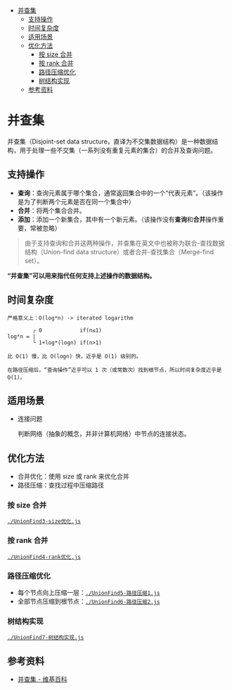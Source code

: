 - [并查集](#并查集)
  - [支持操作](#支持操作)
  - [时间复杂度](#时间复杂度)
  - [适用场景](#适用场景)
  - [优化方法](#优化方法)
    - [按 size 合并](#按-size-合并)
    - [按 rank 合并](#按-rank-合并)
    - [路径压缩优化](#路径压缩优化)
    - [树结构实现](#树结构实现)
  - [参考资料](#参考资料)

# 并查集

并查集（Disjoint-set data structure，直译为不交集数据结构）是一种数据结构，用于处理一些不交集（一系列没有重复元素的集合）的合并及查询问题。

## 支持操作

- **查询**：查询元素属于哪个集合，通常返回集合中的一个“代表元素”。（该操作是为了判断两个元素是否在同一个集合中）
- **合并**：将两个集合合并。
- **添加**：添加一个新集合，其中有一个新元素。（该操作没有**查询**和**合并**操作重要，常被忽略）

> 由于支持查询和合并这两种操作，并查集在英文中也被称为联合-查找数据结构（Union-find data structure）或者合并-查找集合（Merge-find set）。

**“并查集”可以用来指代任何支持上述操作的数据结构。**

## 时间复杂度

```
严格意义上：O(log*n) -> iterated logarithm

        ╭ 0            if(n≤1)
log*n = |
        ╰ 1+log*(logn) if(n>1)

比 O(1) 慢，比 O(logn) 快，近乎是 O(1) 级别的。

在路径压缩后，“查询操作”近乎可以 1 次（或常数次）找到根节点，所以时间复杂度近乎是 O(1)。
```

## 适用场景

- 连接问题

  判断网络（抽象的概念，并非计算机网络）中节点的连接状态。

## 优化方法

- 合并优化：使用 size 或 rank 来优化合并
- 路径压缩：查找过程中压缩路径

### 按 size 合并

[`./UnionFind3-size优化.js`](./并查集/UnionFind3-size优化.js)

### 按 rank 合并

[`./UnionFind4-rank优化.js`](./并查集/UnionFind4-rank优化.js)

### 路径压缩优化

- 每个节点向上压缩一层：[`./UnionFind5-路径压缩1.js`](./并查集/UnionFind5-路径压缩1.js)
- 全部节点压缩到根节点：[`./UnionFind6-路径压缩2.js`](./并查集/UnionFind6-路径压缩2.js)

### 树结构实现

[`./UnionFind7-树结构实现.js`](./并查集/UnionFind7-树结构实现.js)

## 参考资料

- [并查集 - 维基百科](https://zh.wikipedia.org/zh/%E5%B9%B6%E6%9F%A5%E9%9B%86)

